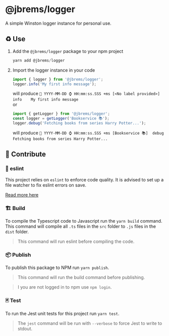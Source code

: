 # @jbrems/logger
A simple Winston logger instance for personal use.

## ♻ Use
1. Add the `@jbrems/logger` package to your npm project
   ```javascript
   yarn add @jbrems/logger
   ```
2. Import the logger instance in your code
   ```typescript
   import { logger } from '@jbrems/logger';
   logger.info('My first info message');
   ```
   will produce `📅 YYYY-MM-DD ⌚ HH:mm:ss.SSS +ms [<No label provided>]  info    My first info message`  
   or
   ```javascript
   import { getLogger } from '@jbrems/logger';
   const logger = getLogger('Bookservice 📚');
   logger.debug('Fetching books from series Harry Potter...');
   ```
   will produce `📅 YYYY-MM-DD ⌚ HH:mm:ss.SSS +ms [Bookservice 📚]  debug    Fetching books from series Harry Potter...`

## 🎁 Contribute

### 🎀 eslint
This project relies on `eslint` to enforce code quality. It is advised to set up a
file watcher to fix eslint errors on save.

[Read more here](https://github.com/jbrems/docs/blob/master/project-setup.md#-eslint)

### 🏗 Build
To compile the Typescript code to Javascript run the `yarn build` command.
This command will compile all `.ts` files in the `src` folder to `.js` files in the `dist` folder.

> This command will run eslint before compiling the code.

### 📦 Publish
To publish this package to NPM run `yarn publish`.  

> This command will run the build command before publishing.

> I you are not logged in to npm use `npm login`.

### 🃏 Test
To run the Jest unit tests for this project run `yarn test`.

> The `jest` command will be run with `--verbose` to force Jest to write to stdout.
